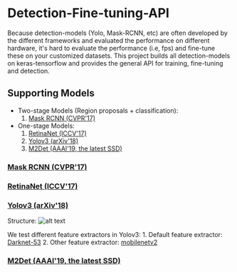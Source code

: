 # Detection-Fine-tuning-API
Because detection-models (Yolo, Mask-RCNN, etc) are often developed by the different frameworks and evaluated the performance on different hardware, it's hard to evaluate the performance (i.e, fps) and fine-tune these on your customized datasets. This project builds all detection-models on keras-tensorflow and provides the general API for training, fine-tuning and detection. 
## Supporting Models
* Two-stage Models (Region proposals + classification):
    1. [Mask RCNN (CVPR'17)](https://arxiv.org/abs/1703.06870)
* One-stage Models:
    1. [RetinaNet (ICCV'17)](https://arxiv.org/abs/1708.02002)
    2. [Yolov3 (arXiv'18)](https://arxiv.org/abs/1804.02767)
    3. [M2Det (AAAI'19, the latest SSD)](https://arxiv.org/abs/1811.04533)
### [Mask RCNN (CVPR'17)](https://arxiv.org/abs/1703.06870)
### [RetinaNet (ICCV'17)](https://arxiv.org/abs/1708.02002)
### [Yolov3 (arXiv'18)](https://arxiv.org/abs/1804.02767)
Structure: 
![alt text](https://github.com/jacksonly/Detection-Fine-tuning-API/tree/master/Images/yolov3.png)

We test different feature extractors in Yolov3:
    1. Default feature extractor: [Darknet-53](https://github.com/qqwweee/keras-yolo3)
    2. Other feature extractor: [mobilenetv2](https://github.com/fsx950223/mobilenetv2-yolov3)
### [M2Det (AAAI'19, the latest SSD)](https://arxiv.org/abs/1811.04533)